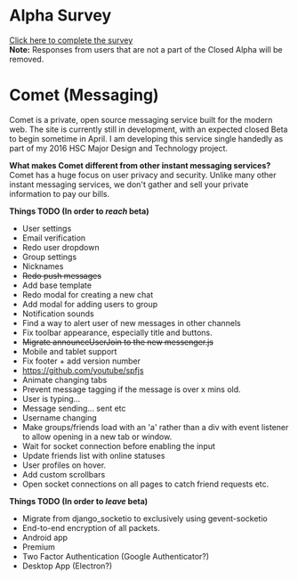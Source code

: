 # Alpha Survey
[Click here to complete the survey](http://goo.gl/forms/k33mT9Kuvn)  
**Note:** Responses from users that are not a part of the Closed Alpha will be removed.

# Comet (Messaging)
Comet is a private, open source messaging service built for the modern web. The site is currently still in development, with an expected closed Beta to begin sometime in April. I am developing this service single handedly as part of my 2016 HSC Major Design and Technology project.

**What makes Comet different from other instant messaging services?**  
Comet has a huge focus on user privacy and security. Unlike many other instant messaging services, we don't gather and sell your private information to pay our bills.

**Things TODO (In order to *reach* beta)**  
 - User settings
 - Email verification
 - Redo user dropdown
 - Group settings
 - Nicknames
 - ~~Redo push messages~~
 - Add base template
 - Redo modal for creating a new chat
 - Add modal for adding users to group
 - Notification sounds
 - Find a way to alert user of new messages in other channels
 - Fix toolbar appearance, especially title and buttons.
 - ~~Migrate announceUserJoin to the new messenger.js~~
 - Mobile and tablet support
 - Fix footer + add version number
 - <https://github.com/youtube/spfjs>
 - Animate changing tabs
 - Prevent message tagging if the message is over x mins old.
 - User is typing...
 - Message sending... sent etc
 - Username changing
 - Make groups/friends load with an 'a' rather than a div with event listener to allow opening in a new tab or window.
 - Wait for socket connection before enabling the input
 - Update friends list with online statuses
 - User profiles on hover.
 - Add custom scrollbars
 - Open socket connections on all pages to catch friend requests etc.

**Things TODO (In order to *leave* beta)**
 - Migrate from django_socketio to exclusively using gevent-socketio
 - End-to-end encryption of all packets.
 - Android app
 - Premium
 - Two Factor Authentication (Google Authenticator?)
 - Desktop App (Electron?)
